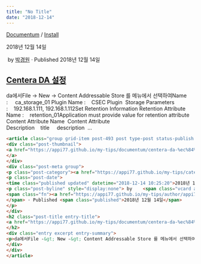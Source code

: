 ```yaml
---
title: "No Title"
date: "2018-12-14"
---
```


[Documentum](https://appi77.github.io/my-tips/category/documentum/) / [Install](https://appi77.github.io/my-tips/category/documentum/install/)

2018년 12월 14일

 by 
[박경원](https://appi77.github.io/my-tips/author/appi77/ "박경원이(가) 작성한 글")
 · Published 2018년 12월 14일

[Centera DA 설정](https://appi77.github.io/my-tips/documentum/centera-da-%ec%84%a4%ec%a0%95/ "Permalink to Centera DA 설정")
------------------------------------------------------------------------------------------------------------------------

da에서File -> New -> Content Addressable Store 를 메뉴에서 선택하여Name :     ca\_storage\_01 Plugin Name :    CSEC Plugin  Storage Parameters :    192.168.1.111, 192.168.1.112Set Retention Information Retention Attribute Name :    retention\_01Application must provide value for retention attribute  Content Attribute Name  Content Attribute Description    title     description  ...

```html
<article class="group grid-item post-493 post type-post status-publish format-standard hentry category-documentum category-install" id="post-493"><div class="post-inner post-hover">
<div class="post-thumbnail">
<a href="https://appi77.github.io/my-tips/documentum/centera-da-%ec%84%a4%ec%a0%95/">
</a>
</div>
<div class="post-meta group">
<p class="post-category"><a href="https://appi77.github.io/my-tips/category/documentum/" rel="category tag">Documentum</a> / <a href="https://appi77.github.io/my-tips/category/documentum/install/" rel="category tag">Install</a></p>
<p class="post-date">
<time class="published updated" datetime="2018-12-14 10:25:20">2018년 12월 14일</time></p>
<p class="post-byline" style="display:none"> by    <span class="vcard author">
<span class="fn"><a href="https://appi77.github.io/my-tips/author/appi77/" rel="author" title="박경원이(가) 작성한 글">박경원</a></span>
</span> · Published <span class="published">2018년 12월 14일</span>
</p>
</div>
<h2 class="post-title entry-title">
<a href="https://appi77.github.io/my-tips/documentum/centera-da-%ec%84%a4%ec%a0%95/" rel="bookmark" title="Permalink to Centera DA 설정">Centera DA 설정</a>
</h2>
<div class="entry excerpt entry-summary">
<p>da에서File -&gt; New -&gt; Content Addressable Store 를 메뉴에서 선택하여Name :     ca_storage_01 Plugin Name :    CSEC Plugin  Storage Parameters :    192.168.1.111, 192.168.1.112Set Retention Information Retention Attribute Name :    retention_01Application must provide value for retention attribute  Content Attribute Name  Content Attribute Description    title     description  ...</p>
</div>
</div>
</article>
```
